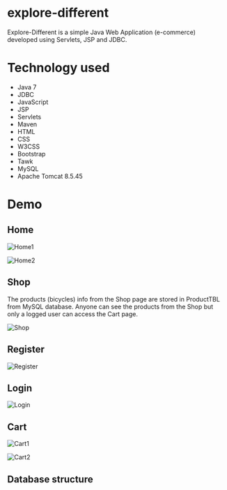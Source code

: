 # explore-different
Explore-Different is a simple Java Web Application (e-commerce) developed using Servlets, JSP and JDBC.

# Technology used
* Java 7
* JDBC
* JavaScript
* JSP
* Servlets
* Maven
* HTML
* CSS
* W3CSS
* Bootstrap
* Tawk
* MySQL
* Apache Tomcat 8.5.45

# Demo
## Home
![Home1](https://i.ibb.co/NstGR7L/Home1.png)

![Home2](https://i.ibb.co/RytMv0J/Home2.png)

## Shop
The products (bicycles) info from the Shop page are stored in ProductTBL from MySQL database. Anyone can see the products from the Shop but only a logged user can access the Cart page.

![Shop](https://i.ibb.co/5Yhj1dR/Shop.png)

## Register
![Register](https://i.ibb.co/4jK9p3v/Register.png)

## Login
![Login](https://i.ibb.co/sJz2X9j/Login.png)

## Cart
![Cart1](https://i.ibb.co/hmgZdjP/Cart-Empty.png)

![Cart2](https://i.ibb.co/2kCphqs/Cart-Items.png)

## Database structure
